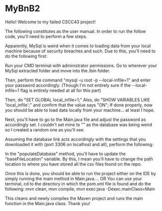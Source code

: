 # MyBnB2

Hello!
Welcome to my failed CSCC43 project!

The following constitutes as the user manual.
In order to run the follow code, you'll need to perform a few steps.

Apparently, MySql is weird when it comes to loading data from your local machine because of security breaches and such.
Due to this, you'll need to do the following first:

Run your CMD terminal with administrator permissions.
Go to wherever your MySql extracted folder and move into the /bin folder.

Then, perform the command "mysql -u root -p --local-infile=1" and enter your password accordingly.
(Though I'm not entirely sure if the --local-infile=1 flag is entirely needed at all for this part)

Then, do "SET GLOBAL local_infile=1;"
Also, do "SHOW VARIABLES LIKE 'local_infile';" and confirm that the value says "ON";
If done properly, now you should be able to load data locally from your machine... at least I hope.

Next, you'll have to go to the Main.java file and adjust the password as accordingly set.
I couldn't set mine to "" as the database was being weird so I created a random one as you'll see.

Assuming the database link acts accordingly with the settings that you downloaded it with (port 3306 on localhost and all), perform the following:

In the "populateDatabase" method, you'll have to update the "baseFileLocation" variable.
By this, I mean you'll have to change the path location to where you have stored all the csv files found on the repo.

Once this is done, you should be able to run the project either on the IDE by simply running the main method in Main.java....
OR
You can use your terminal, cd to the directory in which the pom.xml file is found and do the following:
mvn clean,
mvn compile,
mvn exec:java -Dexec.mainClass=Main

This cleans and newly compiles the Maven project and runs the main function in the Main.java class. Thank you!